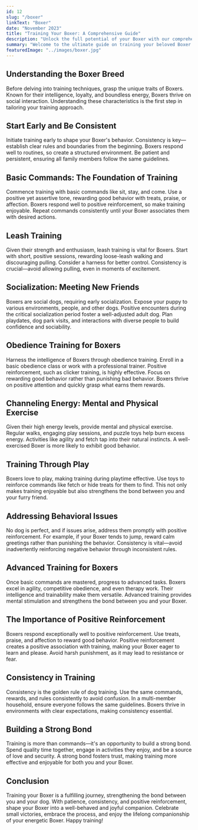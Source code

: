 ```yaml
---
id: 12
slug: "/boxer"
linkText: "Boxer"
date: "November 2023"
title: "Training Your Boxer: A Comprehensive Guide"
description: "Unlock the full potential of your Boxer with our comprehensive training guide. Master obedience, leash training, and build a strong bond. Start training now!"
summary: "Welcome to the ultimate guide on training your beloved Boxer! Uncover effective methods and practical tips for a well-behaved and happy companion. Let's dive into understanding, consistency, and positive reinforcement."
featuredImage: "../images/boxer.jpg"
---
```


## Understanding the Boxer Breed

Before delving into training techniques, grasp the unique traits of Boxers. Known for their intelligence, loyalty, and boundless energy, Boxers thrive on social interaction. Understanding these characteristics is the first step in tailoring your training approach.

## Start Early and Be Consistent

Initiate training early to shape your Boxer's behavior. Consistency is key—establish clear rules and boundaries from the beginning. Boxers respond well to routines, so create a structured environment. Be patient and persistent, ensuring all family members follow the same guidelines.

## Basic Commands: The Foundation of Training

Commence training with basic commands like sit, stay, and come. Use a positive yet assertive tone, rewarding good behavior with treats, praise, or affection. Boxers respond well to positive reinforcement, so make training enjoyable. Repeat commands consistently until your Boxer associates them with desired actions.

## Leash Training

Given their strength and enthusiasm, leash training is vital for Boxers. Start with short, positive sessions, rewarding loose-leash walking and discouraging pulling. Consider a harness for better control. Consistency is crucial—avoid allowing pulling, even in moments of excitement.

## Socialization: Meeting New Friends

Boxers are social dogs, requiring early socialization. Expose your puppy to various environments, people, and other dogs. Positive encounters during the critical socialization period foster a well-adjusted adult dog. Plan playdates, dog park visits, and interactions with diverse people to build confidence and sociability.

## Obedience Training for Boxers

Harness the intelligence of Boxers through obedience training. Enroll in a basic obedience class or work with a professional trainer. Positive reinforcement, such as clicker training, is highly effective. Focus on rewarding good behavior rather than punishing bad behavior. Boxers thrive on positive attention and quickly grasp what earns them rewards.

## Channeling Energy: Mental and Physical Exercise

Given their high energy levels, provide mental and physical exercise. Regular walks, engaging play sessions, and puzzle toys help burn excess energy. Activities like agility and fetch tap into their natural instincts. A well-exercised Boxer is more likely to exhibit good behavior.

## Training Through Play

Boxers love to play, making training during playtime effective. Use toys to reinforce commands like fetch or hide treats for them to find. This not only makes training enjoyable but also strengthens the bond between you and your furry friend.

## Addressing Behavioral Issues

No dog is perfect, and if issues arise, address them promptly with positive reinforcement. For example, if your Boxer tends to jump, reward calm greetings rather than punishing the behavior. Consistency is vital—avoid inadvertently reinforcing negative behavior through inconsistent rules.

## Advanced Training for Boxers

Once basic commands are mastered, progress to advanced tasks. Boxers excel in agility, competitive obedience, and even therapy work. Their intelligence and trainability make them versatile. Advanced training provides mental stimulation and strengthens the bond between you and your Boxer.

## The Importance of Positive Reinforcement

Boxers respond exceptionally well to positive reinforcement. Use treats, praise, and affection to reward good behavior. Positive reinforcement creates a positive association with training, making your Boxer eager to learn and please. Avoid harsh punishment, as it may lead to resistance or fear.

## Consistency in Training

Consistency is the golden rule of dog training. Use the same commands, rewards, and rules consistently to avoid confusion. In a multi-member household, ensure everyone follows the same guidelines. Boxers thrive in environments with clear expectations, making consistency essential.

## Building a Strong Bond

Training is more than commands—it's an opportunity to build a strong bond. Spend quality time together, engage in activities they enjoy, and be a source of love and security. A strong bond fosters trust, making training more effective and enjoyable for both you and your Boxer.

## Conclusion

Training your Boxer is a fulfilling journey, strengthening the bond between you and your dog. With patience, consistency, and positive reinforcement, shape your Boxer into a well-behaved and joyful companion. Celebrate small victories, embrace the process, and enjoy the lifelong companionship of your energetic Boxer. Happy training!
